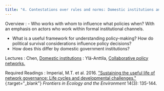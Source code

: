 ```yaml
---
title: "4. Contestations over rules and norms: Domestic institutions and policy actors (25.3)"
---
```


Overview
: - Who works with whom to influence what policies when? With an emphasis on actors who work within formal institutional channels.
  - What is a useful framework for understanding policy-making? How do political survival considerations influence policy decisions?
  - How does this differ by domestic government institutions?

Lectures
: Chen, [Domestic institutions](#)
: Ylä-Anttila, [Collaborative policy networks.](#)

Required Readings
: Imperial, M.T. et al. 2016. ["Sustaining the useful life of network governance: Life cycles and developmental challenges."](https://doi.org/10.1002/fee.1249){:target="_blank"} _Frontiers in Ecology and the Environment_ 14(3): 135-144.
